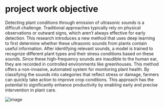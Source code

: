 # project work objective 

Detecting plant conditions through emission of ultrasonic sounds is a difficult challenge. Traditional approaches typically rely on physical observations or outward signs, which aren’t always effective for early detection. This research introduces a new method that uses deep learning to first determine whether these ultrasonic sounds from plants contain useful information. After identifying relevant sounds, a model is trained to recognize different plant types and their stress conditions based on these sounds. Since these high-frequency sounds are inaudible to the human ear, they are recorded in controlled environments like greenhouses. This method offers a non-invasive, automated system for monitoring plant health. By classifying the sounds into categories that reflect stress or damage, farmers can quickly take action to improve crop conditions. This approach has the potential to significantly enhance productivity by enabling early and precise intervention in plant care.

![image](https://github.com/user-attachments/assets/4c4bf68f-e193-4c5e-9220-b4d55ce40fbd)


